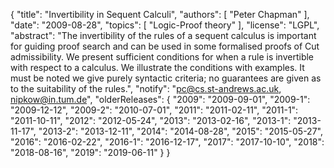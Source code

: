 {
    "title": "Invertibility in Sequent Calculi",
    "authors": [
        "Peter Chapman"
    ],
    "date": "2009-08-28",
    "topics": [
        "Logic-Proof theory"
    ],
    "license": "LGPL",
    "abstract": "The invertibility of the rules of a sequent calculus is important for guiding proof search and can be used in some formalised proofs of Cut admissibility. We present sufficient conditions for when a rule is invertible with respect to a calculus. We illustrate the conditions with examples. It must be noted we give purely syntactic criteria; no guarantees are given as to the suitability of the rules.",
    "notify": "pc@cs.st-andrews.ac.uk, nipkow@in.tum.de",
    "olderReleases": {
        "2009": "2009-09-01",
        "2009-1": "2009-12-12",
        "2009-2": "2010-07-01",
        "2011": "2011-02-11",
        "2011-1": "2011-10-11",
        "2012": "2012-05-24",
        "2013": "2013-02-16",
        "2013-1": "2013-11-17",
        "2013-2": "2013-12-11",
        "2014": "2014-08-28",
        "2015": "2015-05-27",
        "2016": "2016-02-22",
        "2016-1": "2016-12-17",
        "2017": "2017-10-10",
        "2018": "2018-08-16",
        "2019": "2019-06-11"
    }
}